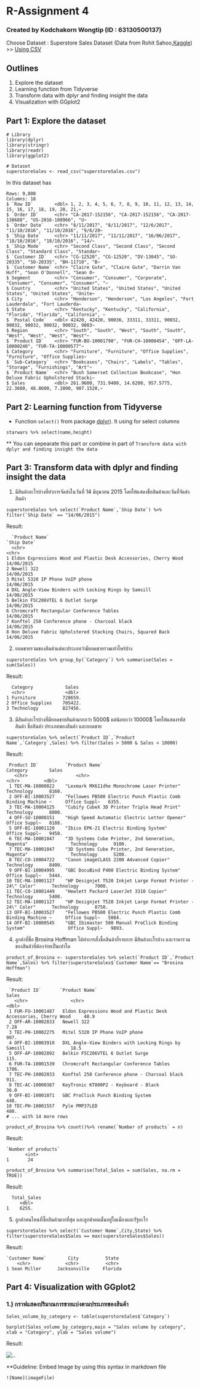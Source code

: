 # R-Assignment 4
### Created by Kodchakorn Wongtip (ID : 63130500137)

Choose Dataset : Superstore Sales Dataset (Data from Rohit Sahoo,[Kaggle](https://www.kaggle.com/rohitsahoo/sales-forecasting)) >> [Using CSV](https://github.com/sit-2021-int214/025-Movies-Netflix-PrimeVideo-Hulu-Disney-/blob/main/Assignment/HW04_63130500137/SuperstoreSales.csv)

## Outlines  
1. Explore the dataset
2. Learning function from Tidyverse
3. Transform data with dplyr and finding insight the data
4. Visualization with GGplot2

## Part 1: Explore the dataset

```
# Library
library(dplyr)
library(stringr)
library(readr)
library(ggplot2)

# Dataset
superstoreSales <- read_csv("superstoreSales.csv")
```

In this dataset has 
```
Rows: 9,800
Columns: 18
$ `Row ID`        <dbl> 1, 2, 3, 4, 5, 6, 7, 8, 9, 10, 11, 12, 13, 14, 15, 16, 17, 18, 19, 20, 21,~
$ `Order ID`      <chr> "CA-2017-152156", "CA-2017-152156", "CA-2017-138688", "US-2016-108966", "U~
$ `Order Date`    <chr> "8/11/2017", "8/11/2017", "12/6/2017", "11/10/2016", "11/10/2016", "9/6/20~
$ `Ship Date`     <chr> "11/11/2017", "11/11/2017", "16/06/2017", "18/10/2016", "18/10/2016", "14/~
$ `Ship Mode`     <chr> "Second Class", "Second Class", "Second Class", "Standard Class", "Standar~
$ `Customer ID`   <chr> "CG-12520", "CG-12520", "DV-13045", "SO-20335", "SO-20335", "BH-11710", "B~
$ `Customer Name` <chr> "Claire Gute", "Claire Gute", "Darrin Van Huff", "Sean O'Donnell", "Sean O~
$ Segment         <chr> "Consumer", "Consumer", "Corporate", "Consumer", "Consumer", "Consumer", "~
$ Country         <chr> "United States", "United States", "United States", "United States", "Unite~
$ City            <chr> "Henderson", "Henderson", "Los Angeles", "Fort Lauderdale", "Fort Lauderda~
$ State           <chr> "Kentucky", "Kentucky", "California", "Florida", "Florida", "California", ~
$ `Postal Code`   <dbl> 42420, 42420, 90036, 33311, 33311, 90032, 90032, 90032, 90032, 90032, 9003~
$ Region          <chr> "South", "South", "West", "South", "South", "West", "West", "West", "West"~
$ `Product ID`    <chr> "FUR-BO-10001798", "FUR-CH-10000454", "OFF-LA-10000240", "FUR-TA-10000577"~
$ Category        <chr> "Furniture", "Furniture", "Office Supplies", "Furniture", "Office Supplies~
$ `Sub-Category`  <chr> "Bookcases", "Chairs", "Labels", "Tables", "Storage", "Furnishings", "Art"~
$ `Product Name`  <chr> "Bush Somerset Collection Bookcase", "Hon Deluxe Fabric Upholstered Stacki~
$ Sales           <dbl> 261.9600, 731.9400, 14.6200, 957.5775, 22.3680, 48.8600, 7.2800, 907.1520,~
```

## Part 2: Learning function from Tidyverse

- Function `select()` from package [dplyr](https://dplyr.tidyverse.org/articles/dplyr.html#select-columns-with-select)). It using for select columns

```
starwars %>% select(name,height)
```
** You can sepearate this part or combine in part of `Transform data with dplyr and finding insight the data`

## Part 3: Transform data with dplyr and finding insight the data
1. มีสินค้าอะไรบ้างที่ทำการจัดส่งในวันที่ 14 มิถุนายน 2015 โดยให้แสดงชื่อสินค้าและวันที่จัดส่งสินค้า
```
superstoreSales %>% select(`Product Name`,`Ship Date`) %>% filter(`Ship Date` == "14/06/2015")
```

Result:

```
  `Product Name`                                                   `Ship Date`
  <chr>                                                            <chr>      
1 Eldon Expressions Wood and Plastic Desk Accessories, Cherry Wood 14/06/2015 
2 Newell 322                                                       14/06/2015 
3 Mitel 5320 IP Phone VoIP phone                                   14/06/2015 
4 DXL Angle-View Binders with Locking Rings by Samsill             14/06/2015 
5 Belkin F5C206VTEL 6 Outlet Surge                                 14/06/2015 
6 Chromcraft Rectangular Conference Tables                         14/06/2015 
7 Konftel 250 Conference phone - Charcoal black                    14/06/2015 
8 Hon Deluxe Fabric Upholstered Stacking Chairs, Squared Back      14/06/2015 
```
2. ยอดขายรวมของสินค้าแต่ละประเภทว่ามียอดขายรวมเท่าไหร่บ้าง
```
superstoreSales %>% group_by(`Category`) %>% summarise(Sales = sum(Sales))
```

Result:

```
  Category            Sales
  <chr>               <dbl>
1 Furniture          728659.
2 Office Supplies    705422.
3 Technology         827456.
```
3. มีสินค้าอะไรบ้างที่มียอดขายสินค้ามากกว่า 5000$ แต่น้อยกว่า 10000$ โดยให้แสดงรหัสสินค้า ชื่อสินค้า ประเภทของสินค้า และยอดขาย
```
superstoreSales %>% select(`Product ID`,`Product Name`,`Category`,Sales) %>% filter(Sales > 5000 & Sales < 10000)
```

Result:

```
 Product ID`          `Product Name`                                                    Category        Sales
   <chr>                  <chr>                                                           <chr>         <dbl>
 1 TEC-MA-10000822    "Lexmark MX611dhe Monochrome Laser Printer"                       Technology      8160.
 2 OFF-BI-10003527    "Fellowes PB500 Electric Punch Plastic Comb Binding Machine ~     Office Suppl~   6355.
 3 TEC-MA-10004125    "Cubify CubeX 3D Printer Triple Head Print"                       Technology      8000.
 4 OFF-SU-10000151    "High Speed Automatic Electric Letter Opener"                     Office Suppl~   8188.
 5 OFF-BI-10001120    "Ibico EPK-21 Electric Binding System"                            Office Suppl~   9450.
 6 TEC-MA-10001047    "3D Systems Cube Printer, 2nd Generation, Magenta"                Technology      9100.
 7 TEC-MA-10001047    "3D Systems Cube Printer, 2nd Generation, Magenta"                Technology      5200.
 8 TEC-CO-10004722    "Canon imageCLASS 2200 Advanced Copier"                           Technology      8400.
 9 OFF-BI-10004995    "GBC DocuBind P400 Electric Binding System"                       Office Suppl~   5444.
10 TEC-MA-10001127    "HP Designjet T520 Inkjet Large Format Printer - 24\" Color"      Technology      7000.
11 TEC-CO-10001449    "Hewlett Packard LaserJet 3310 Copier"                            Technology      5400.
12 TEC-MA-10001127    "HP Designjet T520 Inkjet Large Format Printer - 24\" Color"      Technology      8750.
13 OFF-BI-10003527    "Fellowes PB500 Electric Punch Plastic Comb Binding Machine ~     Office Suppl~   5084.
14 OFF-BI-10000545    "GBC Ibimaster 500 Manual ProClick Binding System"                Office Suppl~   9893.
```
4. ลูกค้าที่ชื่อ Brosina Hoffman ได้ทำการสั่งซื้อสินค้ากี่รายการ มีสินค้าอะไรบ้าง และราคารวมของสินค้าที่ต้องจ่ายเป็นเท่าใด
```
product_of_Brosina <- superstoreSales %>% select(`Product ID`,`Product Name`,Sales) %>% filter(superstoreSales$`Customer Name`== "Brosina Hoffman")
```
Result:
```
 `Product ID`       `Product Name`                                                        Sales
   <chr>                <chr>                                                             <dbl>
 1 FUR-FU-10001487   Eldon Expressions Wood and Plastic Desk Accessories, Cherry Wood     48.9 
 2 OFF-AR-10002833   Newell 322                                                           7.28
 3 TEC-PH-10002275   Mitel 5320 IP Phone VoIP phone                                       907.  
 4 OFF-BI-10003910   DXL Angle-View Binders with Locking Rings by Samsill                 18.5 
 5 OFF-AP-10002892   Belkin F5C206VTEL 6 Outlet Surge                                     115.  
 6 FUR-TA-10001539   Chromcraft Rectangular Conference Tables                             1706.  
 7 TEC-PH-10002033   Konftel 250 Conference phone - Charcoal black                        911.  
 8 TEC-AC-10000387   KeyTronic KT800P2 - Keyboard - Black                                 36.0 
 9 OFF-BI-10001071   GBC ProClick Punch Binding System                                    448.  
10 TEC-PH-10001557   Pyle PMP37LED                                                        480.  
# ... with 14 more rows

```
```
product_of_Brosina %>% count()%>% rename(`Number of products` = n)
```
Result:
```
`Number of products`
       <int>
1       24
```
```
product_of_Brosina %>% summarise(Total_Sales = sum(Sales, na.rm = TRUE))
```
Result:
```
  Total_Sales
     <dbl>
1    6255.
```
5. ลูกค้าคนไหนที่ซื้อสินค้ามากที่สุด และลูกค้าคนนั้นอยู่ในเมืองและรัฐอะไร
```
superstoreSales %>% select(`Customer Name`,City,State) %>% filter(superstoreSales$Sales == max(superstoreSales$Sales))
```
Result:
```
`Customer Name`        City          State  
    <chr>             <chr>          <chr>  
1 Sean Miller      Jacksonville     Florida
```

## Part 4: Visualization with GGplot2
### 1.) กราฟแสดงปริมาณการขายแบ่งตามประเภทของสินค้า
```
Sales_volume_by_category <- table(superstoreSales$`Category`)

barplot(Sales_volume_by_category,main = "Sales volume by category", xlab = "Category", ylab = "Sales volume")
```
Result:

![..](https://github.com/sit-2021-int214/025-Movies-Netflix-PrimeVideo-Hulu-Disney-/blob/main/Assignment/HW04_63130500137/graph1.jpeg)

**Guideline:
Embed Image by using this syntax in markdown file
````
![Name](imageFile)
````

